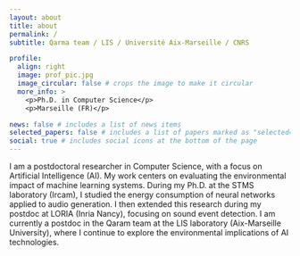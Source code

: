 ```yaml
---
layout: about
title: about
permalink: /
subtitle: Qarma team / LIS / Université Aix-Marseille / CNRS

profile:
  align: right
  image: prof_pic.jpg
  image_circular: false # crops the image to make it circular
  more_info: >
    <p>Ph.D. in Computer Science</p>
    <p>Marseille (FR)</p>

news: false # includes a list of news items
selected_papers: false # includes a list of papers marked as "selected={true}"
social: true # includes social icons at the bottom of the page
---
```

I am a postdoctoral researcher in Computer Science, with a focus on Artificial Intelligence (AI). My work centers on evaluating the environmental impact of machine learning systems. During my Ph.D. at the STMS laboratory (Ircam), I studied the energy consumption of neural networks applied to audio generation. I then extended this research during my postdoc at LORIA (Inria Nancy), focusing on sound event detection. I am currently a postdoc in the Qaram team at the LIS laboratory (Aix-Marseille University), where I continue to explore the environmental implications of AI technologies.
